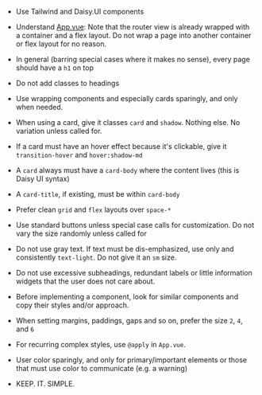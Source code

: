 - Use Tailwind and Daisy.UI components
- Understand [App.vue](src/app/App.vue): Note that the router view is already wrapped with a container and a flex layout. Do not wrap a page into another container or flex layout for no reason.
- In general (barring special cases where it makes no sense), every page should have a `h1` on top
- Do not add classes to headings
- Use wrapping components and especially cards sparingly, and only when needed.
- When using a card, give it classes `card` and `shadow`. Nothing else. No variation unless called for.
- If a card must have an hover effect because it's clickable, give it `transition-hover` and `hover:shadow-md`
- A `card` always must have a `card-body` where the content lives (this is Daisy UI syntax)
- A `card-title`, if existing, must be within `card-body`
- Prefer clean `grid` and `flex` layouts over `space-*`
- Use standard buttons unless special case calls for customization. Do not vary the size randomly unless called for
- Do not use gray text. If text must be dis-emphasized, use only and consistently `text-light`. Do not give it an `sm` size.
- Do not use excessive subheadings, redundant labels or little information widgets that the user does not care about. 
- Before implementing a component, look for similar components and copy their styles and/or approach.
- When setting margins, paddings, gaps and so on, prefer the size `2`, `4`, and `6`
- For recurring complex styles, use `@apply` in `App.vue`.
- User color sparingly, and only for primary/important elements or those that must use color to communicate (e.g. a warning)

- KEEP. IT. SIMPLE.
